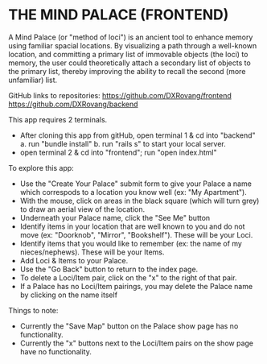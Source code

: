 # THE MIND PALACE (FRONTEND)

A Mind Palace (or "method of loci") is an ancient tool to enhance memory
using familiar spacial locations.  By visualizing a path through a well-known
location, and committing a primary list of immovable objects (the loci) to 
memory, the user could theoretically attach a secondary list of objects to the 
primary list, thereby improving the ability to recall the second (more unfamiliar)
list.

GitHub links to repositories:
https://github.com/DXRovang/frontend
https://github.com/DXRovang/backend


This app requires 2 terminals.  
* After cloning this app from gitHub, open terminal 1 & cd into "backend"
  a. run "bundle install"
  b. run "rails s" to start your local server.
* open terminal 2 & cd into "frontend"; run "open index.html"

To explore this app:
* Use the "Create Your Palace" submit form to give your Palace a name
  which correspods to a location you know well (ex: "My Apartment").
* With the mouse, click on areas in the black square (which will turn grey)
  to draw an aerial view of the location.
* Underneath your Palace name, click the "See Me" button
* Identify items in your location that are well known to you and do not move
  (ex:  "Doorknob", "Mirror", "Bookshelf").  These will be your Loci.
* Identify items that you would like to remember (ex: the name of my nieces/nephews). 
  These will be your Items.
* Add Loci & Items to your Palace.
* Use the "Go Back" button to return to the index page.
* To delete a Loci/Item pair, click on the "x" to the right of that pair.
* If a Palace has no Loci/Item pairings, you may delete the Palace name 
  by clicking on the name itself

Things to note:
* Currently the "Save Map" button on the Palace show page has no functionality.
* Currently the "x" buttons next to the Loci/Item pairs on the show page have
  no functionality.